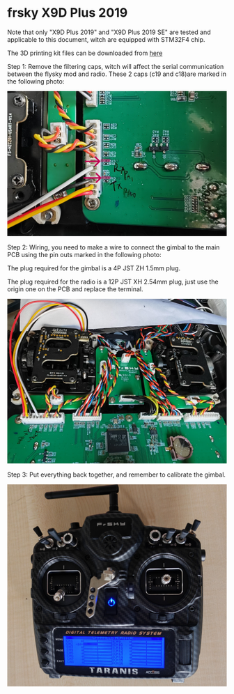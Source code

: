 # frsky X9D Plus 2019

Note that only "X9D Plus 2019" and "X9D Plus 2019 SE" are tested and applicable to this document, witch are equipped with STM32F4 chip.

The 3D printing kit files can be downloaded from [here](https://github.com/HIT-bangbang/Flysky-Hall-Sticks-Mod-for-X9D2019) 

Step 1: Remove the filtering caps, witch will affect the serial communication between the flysky mod and radio. These 2 caps (c19 and c18)are marked in the following photo:

![Step 1 caps](/caps.jpg)

Step 2: Wiring, you need to make a wire to connect the gimbal to the main PCB using the pin outs marked in the following photo:

The plug required for the gimbal is a 4P JST ZH 1.5mm plug.

The plug required for the radio is a 12P JST XH 2.54mm plug, just use the origin one on the PCB and replace the  terminal.

![Step 2 wiring](/wiring.jpg)

Step 3: Put everything back together, and remember to calibrate the gimbal.

![Step 3 done](/done.jpg)






